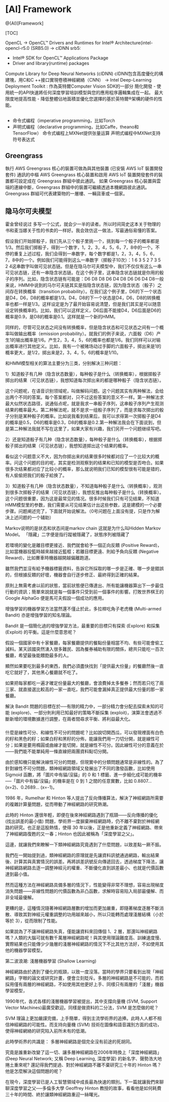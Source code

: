 # [AI] Framework

@(AI)[Framework]

[TOC]

 OpenCL -> OpenCL™ Drivers and Runtimes for Intel® Architecture(intel-opencl-r5.0 (SRB5.0) -> clDNN
 srb5: 
- Intel® SDK for OpenCL™ Applications Package
- Driver and library(runtime) packages

Compute Library for Deep Neural Networks (clDNN) 
clDNN包含高度優化的構建塊，用C和C ++接口實現卷積神經網絡（CNN）
->
 Intel Deep-Learning Deployment Toolkit : 作為英特爾Computer Vision SDK的一部分
     簡化開發 - 使用統一的API快速將任何深度學習培訓模型與您的應用程序邏輯集成在一起。
     最大限度地提高性能 - 降低整體佔地面積並優化您選擇的基於英特爾®架構的硬件的性能。
     

##
- 命令式编程（imperative programming，比如Torch
- 声明式编程（declarative programming，比如Caffe，theano和TensorFlow）
命令式编程上MXNet提供张量运算
声明式编程中MXNet支持符号表达式

## Greengrass
執行 AWS Greengrass 核心的裝置可做為與其他裝置 (已安裝 AWS IoT 裝置開發套件) 通訊的中樞
AWS Greengrass 核心裝置和啟用 AWS IoT 裝置開發套件的裝置都可設定成在 Greengrass 群組中彼此通訊。
如果 Greengrass 核心裝置與雲端的連線中斷，Greengrass 群組中的裝置可繼續透過本機網路彼此通訊。
Greengrass 群組可代表建築物的一層樓、一輛貨車或一個家。

## 隐马尔可夫模型

霍金曾经说过
多写一个公式，就会少一半的读者。所以时间简史这本关于物理的书和麦当娜关于性的书卖的一样好。我会效仿这一做法，写最通俗易懂的答案。


假设我们开始掷骰子，我们先从三个骰子里挑一个，挑到每一个骰子的概率都是1/3。然后我们掷骰子，得到一个数字，1，2，3，4，5，6，7，8中的一个。不停的重复上述过程，我们会得到一串数字，每个数字都是1，2，3，4，5，6，7，8中的一个。例如我们可能得到这么一串数字（掷骰子10次）：1 6 3 5 2 7 3 5 2 4这串数字叫做可见状态链。但是在隐马尔可夫模型中，我们不仅仅有这么一串可见状态链，还有一串隐含状态链。在这个例子里，这串隐含状态链就是你用的骰子的序列。比如，隐含状态链有可能是：D6 D8 D8 D6 D4 D8 D6 D6 D4 D8一般来说，HMM中说到的马尔可夫链其实是指隐含状态链，因为隐含状态（骰子）之间存在转换概率（transition probability）。在我们这个例子里，D6的下一个状态是D4，D6，D8的概率都是1/3。D4，D8的下一个状态是D4，D6，D8的转换概率也都一样是1/3。这样设定是为了最开始容易说清楚，但是我们其实是可以随意设定转换概率的。比如，我们可以这样定义，D6后面不能接D4，D6后面是D6的概率是0.9，是D8的概率是0.1。这样就是一个新的HMM。

同样的，尽管可见状态之间没有转换概率，但是隐含状态和可见状态之间有一个概率叫做输出概率（emission probability）。就我们的例子来说，六面骰（D6）产生1的输出概率是1/6。产生2，3，4，5，6的概率也都是1/6。我们同样可以对输出概率进行其他定义。比如，我有一个被赌场动过手脚的六面骰子，掷出来是1的概率更大，是1/2，掷出来是2，3，4，5，6的概率是1/10。

和HMM模型相关的算法主要分为三类，分别解决三种问题：

1）知道骰子有几种（隐含状态数量），每种骰子是什么（转换概率），根据掷骰子掷出的结果（可见状态链），我想知道每次掷出来的都是哪种骰子（隐含状态链）。

这个问题呢，在语音识别领域呢，叫做解码问题。这个问题其实有两种解法，会给出两个不同的答案。每个答案都对，只不过这些答案的意义不一样。第一种解法求最大似然状态路径，说通俗点呢，就是我求一串骰子序列，这串骰子序列产生观测结果的概率最大。第二种解法呢，就不是求一组骰子序列了，而是求每次掷出的骰子分别是某种骰子的概率。比如说我看到结果后，我可以求得第一次掷骰子是D4的概率是0.5，D6的概率是0.3，D8的概率是0.2.第一种解法我会在下面说到，但是第二种解法我就不写在这里了，如果大家有兴趣，我们另开一个问题继续写吧。

2）还是知道骰子有几种（隐含状态数量），每种骰子是什么（转换概率），根据掷骰子掷出的结果（可见状态链），我想知道掷出这个结果的概率。

看似这个问题意义不大，因为你掷出来的结果很多时候都对应了一个比较大的概率。问这个问题的目的呢，其实是检测观察到的结果和已知的模型是否吻合。如果很多次结果都对应了比较小的概率，那么就说明我们已知的模型很有可能是错的，有人偷偷把我们的骰子給换了。

3）知道骰子有几种（隐含状态数量），不知道每种骰子是什么（转换概率），观测到很多次掷骰子的结果（可见状态链），我想反推出每种骰子是什么（转换概率）。这个问题很重要，因为这是最常见的情况。很多时候我们只有可见结果，不知道HMM模型里的参数，我们需要从可见结果估计出这些参数，这是建模的一个必要步骤。问题阐述完了，下面就开始说解法。（0号问题在上面没有提，只是作为解决上述问题的一个辅助）

Markov说明的是状态和状态间是markov chain
这就是为什么叫Hidden Markov Model。
「隱藏」二字便是指行蹤被隱藏了，狀態序列被隱藏了

若環境的變化是離目標更接近、我們就會給予一個正向反饋 (Positive Reward)，比如當機器投籃時越來越接近籃框；若離目標更遠、則給予負向反饋 (Negative Reward)，比如賽車時機器越開越偏離跑道。

雖然我們並沒有給予機器標籤資料，告訴它所採取的哪一步是正確、哪一步是錯誤的，但根據反饋的好壞，機器會自行逐步修正、最終得到正確的結果。

原則上無需考慮以前的狀態，當前狀態便已傳達出、所有能讓機器算出下一步最佳行動的資訊；簡單來說就是每一個事件只受到前一個事件的影響。打敗世界棋王的 Google AlphaGo 便是馬可夫假設一個成功的應用。

增強學習的機器學習方法當然還不僅止於此，多拉桿吃角子老虎機 (Multi-armed Bandit) 亦是增強學習的知名理論。

Bandit 是一個簡化過的增強學習方法，最重要的目標只有探索 (Explore) 和採集 (Exploit) 的平衡。這是什麼意思呢？

假設一個國家中有十家餐廳，每家餐廳提供的餐點份量相當不均、有些可能會偷工減料。某天該國突然湧入很多難民、因為餐券補助有限的關係，總共只能吃一百次餐廳，希望最後能餵飽最多的人。

顯然如果要吃到最多的東西，我們必須盡快找到「提供最大份量」的餐廳然後一直吃它就好了，其他黑心餐廳就不吃了。

如果把每家都吃一遍才確定份量最大的餐廳，會浪費掉太多餐券；然而若只吃了兩三家、就直接選比較高的一家一直吃，我們可能會漏掉真正提供最大份量的那一家餐廳。

解決 Bandit 問題的目標在於──有限的精力中，一部分精力會分配去探索未知的可能 (explore)、一部分則利用已知最好的策略不斷採集 (exploit)，演算法會透過不斷新增的環境數據進行調整，在兩者間尋求平衡、將利益最大化。


###
什麼是線性可分、和線性不可分的問題呢？比如說切開西瓜，可以發現裡面有白色的籽和黑色的籽；如果白籽和黑籽的分佈，能讓我們用一刀切分開，就是線性可分；如果是要用橢圓或曲線才能切開，就是線性不可分。因此線性可分的意義在於——我們能不能單純用一條直線把兩團資料點切分開。

由於感知機只能解決線性可分的問題，但現實中的分類問題通常是非線性的。為了針對線性不可分問題，類神經網路領域又發展出了不同的激發函數，比如使用 Sigmoid 函數，將「圖片中有貓/沒貓」的 0 和 1 標籤、進一步細化成可能的機率──「圖片中有貓/沒貓」的機率是在 0 到 1 之間的任意實數，比如 0.8807… (x=2)、0.2689… (x=-1)。

1986 年，Rumelhar 和 Hinton 等人提出了反向傳播算法，解決了神經網路所需要的複雜計算量問題，從而帶動了神經網路的研究熱潮。

此時的 Hinton 還很年輕，即便在後來神經網路遇到了瓶頸——反向傳播的優化 (找出誤差的最小值) 問題，學術界一度摒棄神經網路時，仍不離不棄對於神經網路的研究。也正是這股熱情，使得 30 年以後，正是他重新定義了神經網路、帶來了神經網路復甦的又一春；Hinton 也因此被稱為「深度學習之父」。

這邊，就讓我們來瞭解一下類神經網路究竟遇到了什麼問題，以致差點一厥不振。

我們在一開始提到過，類神經網路的原理就是先讓資料訊號通過網路，輸出結果後、計算其與真實情況的誤差。再將誤差訊號反向傳遞回去，透過梯度下降法，讓神經網路網路去逐一調整神經元的權重、不斷優化直到誤差最小、也就是代價函數達到最小值。

然而這種方法在神經網路具備多層的情況下，性能變得非常不理想，容易出現梯度消失問題——非線性問題的代價函數為非凸函數，求解時容易陷入局部最優解、而非全域最優解。

更糟的是，這種情況隨著神經網路層數的增加而更加嚴重，即隨著梯度逐層不斷消散、導致其對神經元權重調整的功用越來越小，所以只能轉而處理淺層結構（小於等於 3），從而限制了性能。

如果說為了不讓神經網路失真，僅能讓資料來回傳個 1、2 層，那還叫神經網路嗎？人類的大腦可就有數千萬層神經網路呢！與其使用理論難度高、訓練速度慢、實際結果也只能傳少少幾層的淺層神經網路的情況下不比其他方法好，不如使用其他的機器學習模型。


第二波浪潮: 淺層機器學習 (Shallow Learning)

神經網路由於遇到了優化的瓶頸，以致一度沒落。當時的學界只要看到出現「神經網路」字眼的論文或研究計畫，便會立刻貶斥。多層的神經網路是不可能的，而若採用僅有兩層的神經網路，不如使用其他更好上手、同樣只有兩層的「淺層」機器學習模型，

1990年代，各式各樣的淺層機器學習被提出，其中支撐向量機 (SVM, Support Vector Machines)最廣受歡迎。同樣是做資料的二分法，SVM 是怎麼做的呢？

SVM 理論上更加嚴謹完備，上手簡單，得到主流學術界的追捧。此時人人都不相信神經網路的可能性。而支持向量機 (SVM) 技術在圖像和語音識別方面的成功，使得神經網絡的研究陷入前所未有的低潮。

此時學術界的共識是： 多層神經網路是個完全沒有前途的死胡同。

究竟是誰重新改變了這一切、讓多層神經網路在2006年時換上「深度神經網路」(Deep Neural Network; 又稱 Deep Learning, 深度學習) 的新名字、聲勢浩大地捲土重來呢? 還記得我們提過、對於神經網路不離不棄研究三十年的 Hinton 嗎？他是怎麼解決這個問題的呢？

在現今，深度學習已是人工智慧領域中成長最為快速的類別。下一篇就讓我們來聊聊深度學習之父──多倫多大學 Geoffrey Hinton 教授的故事，看看他是如何耗費三十年的時間、終於讓類神經網路重迎一絲曙光。